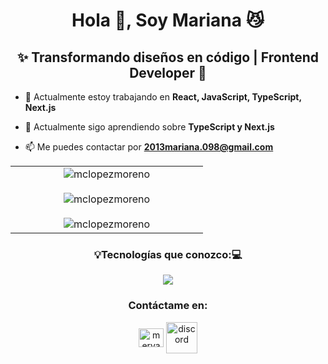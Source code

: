 <h1 align="center">Hola 👋, Soy Mariana 😼</h1>
<h2 align="center">✨ Transformando diseños en código | Frontend Developer 🚀</h2>

- 🔭 Actualmente estoy trabajando en **React, JavaScript, TypeScript, Next.js**

- 🌱 Actualmente sigo aprendiendo sobre **TypeScript y Next.js**

- 📫 Me puedes contactar por **2013mariana.098@gmail.com**

<!--- stats (start) -->
<p align="center">
<table align="center">
<tr border="none">
<td width="50%" align="center">
  <img align="center" src="https://github-readme-stats.vercel.app/api?username=mclopezmoreno&theme=dark&show_icons=true&locale=en" alt="mclopezmoreno" />
  <br></br>
  <img align="center" src="https://github-readme-streak-stats.herokuapp.com/?user=mclopezmoreno&theme=dark&" alt="mclopezmoreno" /> 
  <br></br>
  <img align="center" src="https://github-readme-stats.vercel.app/api/top-langs?username=mclopezmoreno&theme=dark&show_icons=true&locale=en&layout=compact" alt="mclopezmoreno" />
</td>
</tr>
</table>
</p>

<!-- Languages and Tools -->
<h3 align="center">💡Tecnologías que conozco:💻</h3>
<p align="center">
  <a href="https://skillicons.dev">
    <img src="https://skillicons.dev/icons?i=css,discord,postgres,figma,github,html,js,materialui,nextjs,nodejs,react,tailwind,ts&vscode=14" />
  </a>
</p>

<h3 align="center">Contáctame en:</h3>
<p align="center">
<a href="https://linkedin.com/in/meryanne98" target="blank"><img align="center" src="https://raw.githubusercontent.com/rahuldkjain/github-profile-readme-generator/master/src/images/icons/Social/linked-in-alt.svg" alt="meryanne98" height="30" width="40" /></a>
<a href="https://discordapp.com/users/249381944356372480" target="blank"><img align="center" src="https://user-images.githubusercontent.com/88904952/234982627-019fd336-6248-453c-9b05-97c13fd1d207.png" alt="discord" height="50" width="50" /></a>
</p>
